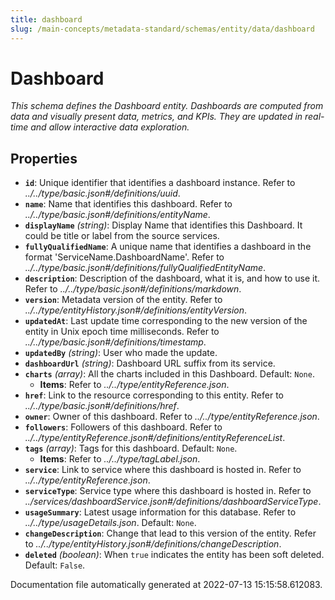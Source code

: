 ```yaml
---
title: dashboard
slug: /main-concepts/metadata-standard/schemas/entity/data/dashboard
---
```


# Dashboard

*This schema defines the Dashboard entity. Dashboards are computed from data and visually present data, metrics, and KPIs. They are updated in real-time and allow interactive data exploration.*

## Properties

- **`id`**: Unique identifier that identifies a dashboard instance. Refer to *../../type/basic.json#/definitions/uuid*.
- **`name`**: Name that identifies this dashboard. Refer to *../../type/basic.json#/definitions/entityName*.
- **`displayName`** *(string)*: Display Name that identifies this Dashboard. It could be title or label from the source services.
- **`fullyQualifiedName`**: A unique name that identifies a dashboard in the format 'ServiceName.DashboardName'. Refer to *../../type/basic.json#/definitions/fullyQualifiedEntityName*.
- **`description`**: Description of the dashboard, what it is, and how to use it. Refer to *../../type/basic.json#/definitions/markdown*.
- **`version`**: Metadata version of the entity. Refer to *../../type/entityHistory.json#/definitions/entityVersion*.
- **`updatedAt`**: Last update time corresponding to the new version of the entity in Unix epoch time milliseconds. Refer to *../../type/basic.json#/definitions/timestamp*.
- **`updatedBy`** *(string)*: User who made the update.
- **`dashboardUrl`** *(string)*: Dashboard URL suffix from its service.
- **`charts`** *(array)*: All the charts included in this Dashboard. Default: `None`.
  - **Items**: Refer to *../../type/entityReference.json*.
- **`href`**: Link to the resource corresponding to this entity. Refer to *../../type/basic.json#/definitions/href*.
- **`owner`**: Owner of this dashboard. Refer to *../../type/entityReference.json*.
- **`followers`**: Followers of this dashboard. Refer to *../../type/entityReference.json#/definitions/entityReferenceList*.
- **`tags`** *(array)*: Tags for this dashboard. Default: `None`.
  - **Items**: Refer to *../../type/tagLabel.json*.
- **`service`**: Link to service where this dashboard is hosted in. Refer to *../../type/entityReference.json*.
- **`serviceType`**: Service type where this dashboard is hosted in. Refer to *../services/dashboardService.json#/definitions/dashboardServiceType*.
- **`usageSummary`**: Latest usage information for this database. Refer to *../../type/usageDetails.json*. Default: `None`.
- **`changeDescription`**: Change that lead to this version of the entity. Refer to *../../type/entityHistory.json#/definitions/changeDescription*.
- **`deleted`** *(boolean)*: When `true` indicates the entity has been soft deleted. Default: `False`.


Documentation file automatically generated at 2022-07-13 15:15:58.612083.
